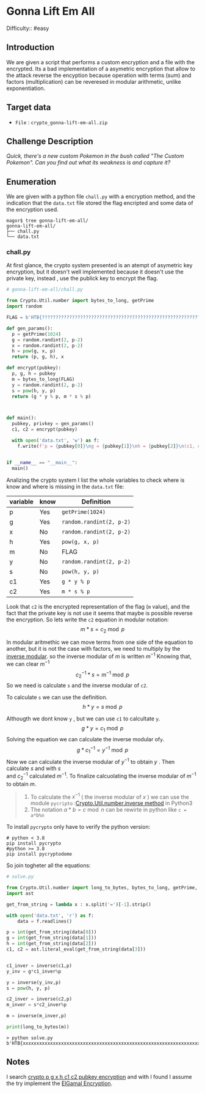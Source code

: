 # Gonna Lift Em All

Difficulty:: #easy

## Introduction
We are given a script that performs a custom encryption and a file with the encrypted. Its a bad implementation of a asymetric encryption that allow to the attack reverse the encyption because operation with terms (sum) and factors (multiplication) can be reveresed in modular arithmetic, unlike exponentiation.

## Target data
- `File` :  `crypto_gonna-lift-em-all.zip`

## Challenge Description

*Quick, there's a new custom Pokemon in the bush called "The Custom Pokemon". Can you find out what its weakness is and capture it?*

## Enumeration

We are given with a python file  `chall.py` with a encryption method, and the indication that the `data.txt` file stored the flag encripted and some data of the encryption used. 

```shell
magor$ tree gonna-lift-em-all/
gonna-lift-em-all/
├── chall.py
└── data.txt
```

### chall.py

At first glance, the crypto system presented is an atempt of asymetric key encryption, but it doesn't well implemented because it doesn't use the private key, instead , use the publick key to encrypt the flag.
```python
# gonna-lift-em-all/chall.py

from Crypto.Util.number import bytes_to_long, getPrime
import random

FLAG = b'HTB{??????????????????????????????????????????????????????????????????????}'

def gen_params():
  p = getPrime(1024)
  g = random.randint(2, p-2)
  x = random.randint(2, p-2)
  h = pow(g, x, p)
  return (p, g, h), x

def encrypt(pubkey):
  p, g, h = pubkey
  m = bytes_to_long(FLAG)
  y = random.randint(2, p-2)
  s = pow(h, y, p)
  return (g * y % p, m * s % p)



def main():
  pubkey, privkey = gen_params()
  c1, c2 = encrypt(pubkey)

  with open('data.txt', 'w') as f:
    f.write(f'p = {pubkey[0]}\ng = {pubkey[1]}\nh = {pubkey[2]}\n(c1, c2) = ({c1}, {c2})\n')


if __name__ == "__main__":
  main()
```

Analizing the crypto system I list the whole variables to check where is know and where is missing in the `data.txt` file:

| variable | know | Definition               |
| -------- | ---- | ------------------------ |
| p        | Yes  | `getPrime(1024)`         |
| g        | Yes  | `random.randint(2, p-2)` |
| x        | No   | `random.randint(2, p-2)` |
| h        | Yes  | `pow(g, x, p)`           |
| m        | No   | FLAG                     |
| y        | No   | `random.randint(2, p-2)` |
| s        | No   | `pow(h, y, p)`           |
| c1       | Yes  | `g * y % p`              |
| c2       | Yes  | `m * s % p`              |

Look that `c2` is the encrypted representation of the flag  (`m` value), and the fact that the private key is not use it seems that maybe is possible reverse the encryption. So lets write the `c2` equation in modular notation: $$m*s = c_2 \bmod p$$

In modular aritmethic we can move terms from one side of the equation to another, but it is not the case with factors, we need to multiply by the [inverse modular](). so the inverse modular of $m$ is written  $m^{-1}$  Knowing that, we can clear  $m^{-1}$  $$c_2^{-1}*s = m^{-1}\bmod p$$
So we need is calculate `s` and the inverse modular of `c2`. 

To calculate `s` we can use the definition. $$h*y = s\bmod p$$

Althougth we dont know `y` , but we can use `c1` to calcultate `y`. $$g*y = c_1 \bmod p$$
Solving the equation we can calculate the inverse modular of`y`. $$g*c_1^{-1} = y^{-1} \bmod p$$
Now we can calculate the inverse modular of $y^{-1}$  to obtain $y$ . Then calculate $s$ and with $s$   
and $c_2^{-1}$  calculated $m^{-1}$. To finalize calcuolating the inverse modular of $m^{-1}$ to obtain $m$.




> 1. To calculate the $x^{-1}$ ( the inverse modular of $x$ ) we can use the module `pycripto` :[Crypto.Util.number.inverse method]() in Python3
> 2. The notation $a*b = c \bmod n$ can be rewirte in python like `c = a*b%n`


To install `pycrypto` only have to verify the python version:

```shell
# python < 3.8 
pip install pycrypto
#python >= 3.8
pip install pycryptodome
```

So join togheter all the equations:

```python
# solve.py

from Crypto.Util.number import long_to_bytes, bytes_to_long, getPrime, inverse
import ast

get_from_string = lambda x : x.split('=')[-1].strip()

with open('data.txt', 'r') as f:
    data = f.readlines()

p = int(get_from_string(data[0]))
g = int(get_from_string(data[1]))
h = int(get_from_string(data[2]))
c1, c2 = ast.literal_eval(get_from_string(data[3]))


c1_inver = inverse(c1,p)
y_inv = g*c1_inver%p

y = inverse(y_inv,p)
s = pow(h, y, p)

c2_inver = inverse(c2,p)
m_inver = s*c2_inver%p

m = inverse(m_inver,p)

print(long_to_bytes(m))
```

```shell
> python solve.py
b'HTB{xxxxxxxxxxxxxxxxxxxxxxxxxxxxxxxxxxxxxxxxxxxxxxxxxxxxxxxxxxxxxxxxxxxxxx}'
```


## Notes
I search [crypto p g x h c1 c2 pubkey encryption](https://www.google.com/search?client=firefox-b-d&q=crypto+p+g+x+h+c1+c2+pubkey+encryption) and with I found I assume the try implement the [ElGamal Encryption](https://www.tutorialspoint.com/cryptography/public_key_encryption.htm).


